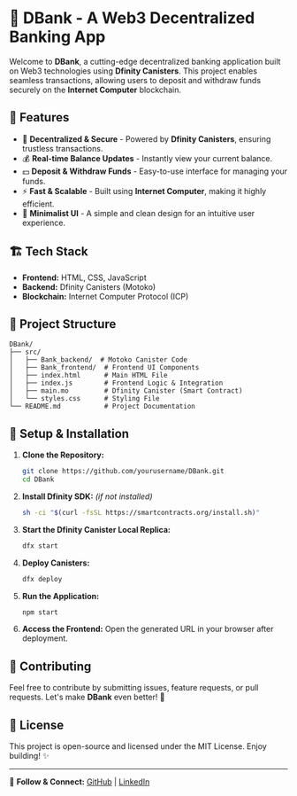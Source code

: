 # 🚀 DBank - A Web3 Decentralized Banking App

Welcome to **DBank**, a cutting-edge decentralized banking application built on Web3 technologies using **Dfinity Canisters**. This project enables seamless transactions, allowing users to deposit and withdraw funds securely on the **Internet Computer** blockchain.

## 🌟 Features

- 🔗 **Decentralized & Secure** - Powered by **Dfinity Canisters**, ensuring trustless transactions.
- 💰 **Real-time Balance Updates** - Instantly view your current balance.
- 💵 **Deposit & Withdraw Funds** - Easy-to-use interface for managing your funds.
- ⚡ **Fast & Scalable** - Built using **Internet Computer**, making it highly efficient.
- 🎨 **Minimalist UI** - A simple and clean design for an intuitive user experience.

## 🏗️ Tech Stack

- **Frontend:** HTML, CSS, JavaScript
- **Backend:** Dfinity Canisters (Motoko)
- **Blockchain:** Internet Computer Protocol (ICP)

## 📂 Project Structure

```
DBank/
├── src/
│   ├── Bank_backend/  # Motoko Canister Code
│   ├── Bank_frontend/  # Frontend UI Components
│   ├── index.html      # Main HTML File
│   ├── index.js        # Frontend Logic & Integration
│   ├── main.mo         # Dfinity Canister (Smart Contract)
│   └── styles.css      # Styling File
└── README.md           # Project Documentation
```

## 🔧 Setup & Installation

1. **Clone the Repository:**
   ```sh
   git clone https://github.com/yourusername/DBank.git
   cd DBank
   ```

2. **Install Dfinity SDK:** *(if not installed)*
   ```sh
   sh -ci "$(curl -fsSL https://smartcontracts.org/install.sh)"
   ```

3. **Start the Dfinity Canister Local Replica:**
   ```sh
   dfx start
   ```

4. **Deploy Canisters:**
   ```sh
   dfx deploy
   ```

5. **Run the Application:**
   ```sh
   npm start
   ```

6. **Access the Frontend:**
   Open the generated URL in your browser after deployment.

## 🤝 Contributing

Feel free to contribute by submitting issues, feature requests, or pull requests. Let's make **DBank** even better! 🚀

## 📜 License

This project is open-source and licensed under the MIT License. Enjoy building! ✨

---

🔗 **Follow & Connect:** [GitHub](https://github.com/Sumitchouhan774) | [LinkedIn](https://www.linkedin.com/in/sumit-chouhan-848674272/)
